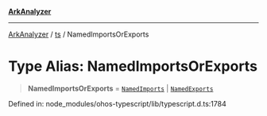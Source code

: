 [**ArkAnalyzer**](../../../../README.md)

***

[ArkAnalyzer](../../../../globals.md) / [ts](../README.md) / NamedImportsOrExports

# Type Alias: NamedImportsOrExports

> **NamedImportsOrExports** = [`NamedImports`](../interfaces/NamedImports.md) \| [`NamedExports`](../interfaces/NamedExports.md)

Defined in: node\_modules/ohos-typescript/lib/typescript.d.ts:1784
